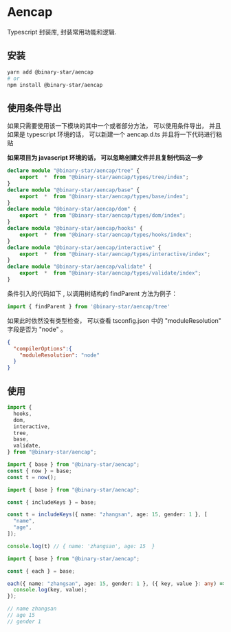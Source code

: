 # Aencap



Typescript 封装库, 封装常用功能和逻辑. 

## 安装

```bash
yarn add @binary-star/aencap
# or 
npm install @binary-star/aencap
```

## 使用条件导出

如果只需要使用该一下模块的其中一个或者部分方法， 可以使用条件导出， 并且如果是 typescript 环境的话， 可以新建一个 aencap.d.ts 并且将一下代码进行粘贴

**如果项目为 javascript 环境的话， 可以忽略创建文件并且复制代码这一步**

```ts
declare module "@binary-star/aencap/tree" {
    export  *  from "@binary-star/aencap/types/tree/index";
}
declare module "@binary-star/aencap/base" {
    export  *  from "@binary-star/aencap/types/base/index";
}
declare module "@binary-star/aencap/dom" {
    export  *  from "@binary-star/aencap/types/dom/index";
}
declare module "@binary-star/aencap/hooks" {
    export  *  from "@binary-star/aencap/types/hooks/index";
}
declare module "@binary-star/aencap/interactive" {
    export  *  from "@binary-star/aencap/types/interactive/index";
}
declare module "@binary-star/aencap/validate" {
    export  *  from "@binary-star/aencap/types/validate/index";
}
```


条件引入的代码如下  , 以调用树结构的 findParent 方法为例子： 
```ts
import { findParent } from '@binary-star/aencap/tree'
```

如果此时依然没有类型检查， 可以查看 tsconfig.json 中的 "moduleResolution" 字段是否为 "node" 。 

```json
{
  "compilerOptions":{
    "moduleResolution": "node"
  }
}
```


## 使用 

```ts
import {
  hooks,
  dom,
  interactive,
  tree,
  base,
  validate,
} from "@binary-star/aencap";

```



```ts
import { base } from "@binary-star/aencap";
const { now } = base;
const t = now();
```

```ts
import { base } from "@binary-star/aencap";

const { includeKeys } = base;

const t = includeKeys({ name: "zhangsan", age: 15, gender: 1 }, [
  "name",
  "age",
]);

console.log(t) // { name: 'zhangsan', age: 15  }

```

```ts
import { base } from "@binary-star/aencap";

const { each } = base;

each({ name: "zhangsan", age: 15, gender: 1 }, ({ key, value }: any) => {
  console.log(key, value);
});

// name zhangsan
// age 15
// gender 1
```

